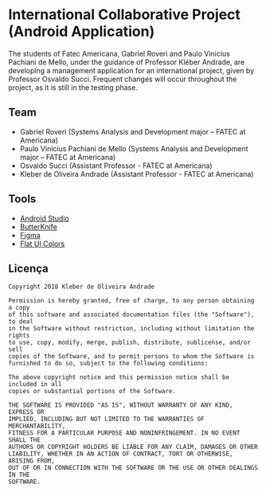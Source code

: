 # International Collaborative Project (Android Application)

The students of Fatec Americana, Gabriel Roveri and Paulo Vinicius Pachiani de Mello, under the guidance of Professor Kléber Andrade, are developing a management application for an international project, given by Professor Osvaldo Succi.
Frequent changes will occur throughout the project, as it is still in the testing phase.

## Team

*   Gabriel Roveri (Systems Analysis and Development major – FATEC at Americana)
*   Paulo Vinicius Pachiani de Mello (Systems Analysis and Development major – FATEC at Americana)
*   Osvaldo Succi (Assistant Professor - FATEC at Americana)
*   Kleber de Oliveira Andrade (Assistant Professor - FATEC at Americana)

## Tools

*   [Android Studio]()
*   [ButterKnife](http://jakewharton.github.io/butterknife/)
*   [Figma](https://www.figma.com/)
*   [Flat UI Colors](http://flatuicolors.com/)

## Licença

    Copyright 2018 Kleber de Oliveira Andrade
    
    Permission is hereby granted, free of charge, to any person obtaining a copy
    of this software and associated documentation files (the "Software"), to deal
    in the Software without restriction, including without limitation the rights
    to use, copy, modify, merge, publish, distribute, sublicense, and/or sell
    copies of the Software, and to permit persons to whom the Software is
    furnished to do so, subject to the following conditions:
    
    The above copyright notice and this permission notice shall be included in all
    copies or substantial portions of the Software.
    
    THE SOFTWARE IS PROVIDED "AS IS", WITHOUT WARRANTY OF ANY KIND, EXPRESS OR
    IMPLIED, INCLUDING BUT NOT LIMITED TO THE WARRANTIES OF MERCHANTABILITY,
    FITNESS FOR A PARTICULAR PURPOSE AND NONINFRINGEMENT. IN NO EVENT SHALL THE
    AUTHORS OR COPYRIGHT HOLDERS BE LIABLE FOR ANY CLAIM, DAMAGES OR OTHER
    LIABILITY, WHETHER IN AN ACTION OF CONTRACT, TORT OR OTHERWISE, ARISING FROM,
    OUT OF OR IN CONNECTION WITH THE SOFTWARE OR THE USE OR OTHER DEALINGS IN THE
    SOFTWARE.

